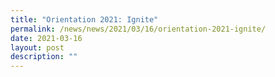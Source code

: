 ```yaml
---
title: "Orientation 2021: Ignite"
permalink: /news/news/2021/03/16/orientation-2021-ignite/
date: 2021-03-16
layout: post
description: ""
---
```

